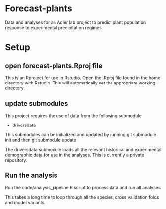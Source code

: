 # Forecast-plants 
Data and analyses for an Adler lab project to predict plant population response to experimental precipitation regimes. 

# Setup 

## open forecast-plants.Rproj file 
This is an Rproject for use in Rstudio. Open the .Rproj file found in the home directory with Rstudio. 
This will automatically set the appropriate working directory. 

## update submodules 
This project requires the use of data from the following submodule 
- driversdata

This submodules can be initialized and updated by running 
git submodule init 
and then 
git submodule update 

The driversdata submodule loads all the relevant historical and experimental demographic 
data for use in the analyses.  This is currently a private repository. 

## Run the analysis 
Run the code/analysis_pipeline.R script to process data and run all analyses

This takes a long time to loop through all the species, cross validation folds and model variants. 

